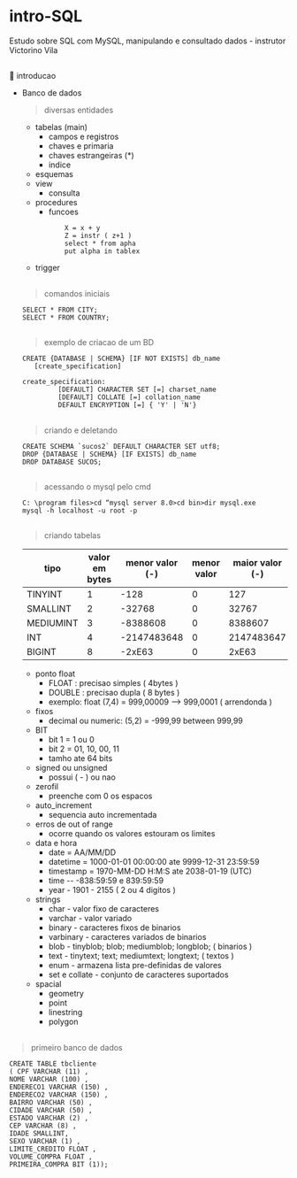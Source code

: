 # intro-SQL
Estudo sobre SQL com MySQL, manipulando e consultado dados - instrutor Victorino Vila
##

🎈 introducao

* Banco de dados 
  > diversas entidades 
    * tabelas (main) 
      * campos e registros 
      * chaves e primaria
      * chaves estrangeiras (*)
      * indice
    * esquemas
    * view
      * consulta
    * procedures
      * funcoes
        ``` if a > 0 then
            X = x + y
            Z = instr ( z+1 )
            select * from apha
            put alpha in tablex
        ```
    * trigger
  ##
   > comandos iniciais 
   
   ```
   SELECT * FROM CITY;
   SELECT * FROM COUNTRY;
   
   ```
   ##
    > exemplo de criacao de um BD
    
   ```
   CREATE {DATABASE | SCHEMA} [IF NOT EXISTS] db_name
      [create_specification]

   create_specification:
            [DEFAULT] CHARACTER SET [=] charset_name
            [DEFAULT] COLLATE [=] collation_name
            DEFAULT ENCRYPTION [=] { 'Y' | 'N'}
   
   ```
   ##
   
   > criando e deletando
   
   ```
   CREATE SCHEMA `sucos2` DEFAULT CHARACTER SET utf8;
   DROP {DATABASE | SCHEMA} [IF EXISTS] db_name
   DROP DATABASE SUCOS;
   ```
   ##
   
   > acessando o mysql pelo cmd
   
   ```
   C: \program files>cd “mysql server 8.0>cd bin>dir mysql.exe
   mysql -h localhost -u root -p
   ```
   ##
   > criando tabelas
   
    |tipo |valor em bytes|menor valor (-)|menor valor|maior valor (-)|maior valor|
    |---|---|---|---|---|---|
    |TINYINT|  1 |-128| 0  |127|255|
    |SMALLINT|  2 |-32768| 0  |32767	|65535 |
    |MEDIUMINT| 3  |-8388608	| 0  |8388607| 16777215|
    |INT| 4  |  -2147483648	| 0 |2147483647|4294967295 |
    |BIGINT| 8  | -2xE63	| 0  | 2xE63 |2xE64-1 |

    * ponto float 
      * FLOAT : precisao simples ( 4bytes )
      * DOUBLE : precisao dupla ( 8 bytes )
      * exemplo: float (7,4) =  999,00009 --> 999,0001 ( arrendonda )
    * fixos
      *  decimal ou numeric: (5,2) = -999,99 between 999,99
    * BIT
      * bit 1 = 1 ou 0
      * bit 2 = 01, 10, 00, 11
      * tamho ate 64 bits
    * signed ou unsigned
      * possui ( - ) ou nao 
    * zerofil
      * preenche com 0 os espacos 
    * auto_increment 
      * sequencia auto incrementada  
    * erros de out of range
      * ocorre quando os valores estouram os limites
    * data e hora
      * date = AA/MM/DD
      * datetime = 1000-01-01 00:00:00 ate 9999-12-31 23:59:59
      * timestamp = 1970-MM-DD H:M:S ate 2038-01-19 (UTC)
      * time --  -838:59:59 e 839:59:59
      * year - 1901 - 2155 ( 2 ou 4 digitos )
    * strings
      * char - valor fixo de caracteres
      * varchar - valor variado
      * binary - caracteres fixos de binarios
      * varbinary - caracteres variados de binarios
      * blob - tinyblob; blob; mediumblob; longblob; ( binarios )
      * text - tinytext; text; mediumtext; longtext; ( textos )
      * enum - armazena lista pre-definidas de valores
      * set e collate - conjunto de caracteres suportados 
    * spacial
      * geometry
      * point
      * linestring
      * polygon
##

  > primeiro banco de dados
  ```
CREATE TABLE tbcliente
( CPF VARCHAR (11) ,
NOME VARCHAR (100) ,
ENDERECO1 VARCHAR (150) ,
ENDERECO2 VARCHAR (150) ,
BAIRRO VARCHAR (50) ,
CIDADE VARCHAR (50) ,
ESTADO VARCHAR (2) ,
CEP VARCHAR (8) ,
IDADE SMALLINT,
SEXO VARCHAR (1) ,
LIMITE_CREDITO FLOAT ,
VOLUME_COMPRA FLOAT ,
PRIMEIRA_COMPRA BIT (1));
  ```
